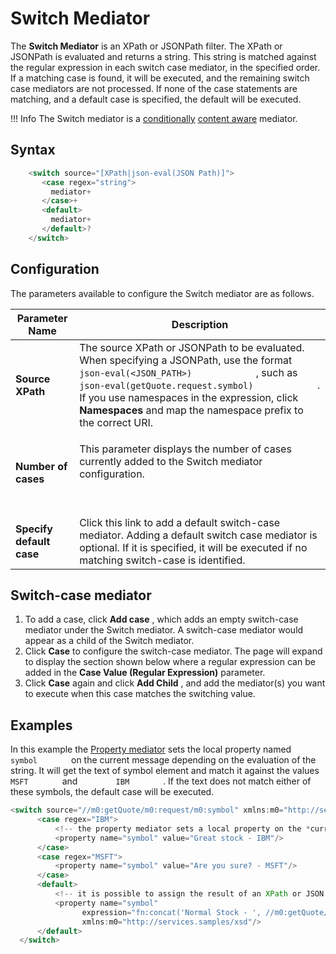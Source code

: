 # Switch Mediator

The **Switch Mediator** is an XPath or JSONPath filter. The XPath or JSONPath is evaluated and returns a string. This string is matched against the regular expression in each switch case mediator, in the specified order. If a matching case is found, it will be executed, and the remaining switch case mediators are not processed. If none of the case statements are matching, and a default case is specified, the default will be executed.

!!! Info
    The Switch mediator is a [conditionally](ESB-Mediators_119131045.html#ESBMediators-Content-awareness) [content aware](ESB-Mediators_119131045.html#ESBMediators-Content-awareness) mediator.

## Syntax

``` java
    <switch source="[XPath|json-eval(JSON Path)]">
       <case regex="string">
         mediator+
       </case>+
       <default>
         mediator+
       </default>?
    </switch>
```

## Configuration

The parameters available to configure the Switch mediator are as follows.

<table>
<thead>
<tr class="header">
<th>Parameter Name</th>
<th>Description</th>
</tr>
</thead>
<tbody>
<tr class="odd">
<td><strong>Source XPath</strong></td>
<td>The source XPath or JSONPath to be evaluated. When specifying a JSONPath, use the format <code>             json-eval(&lt;JSON_PATH&gt;)            </code> , such as <code>             json-eval(getQuote.request.symbol)            </code> . If you use namespaces in the expression, click <strong>Namespaces</strong> and map the namespace prefix to the correct URI.</td>
</tr>
<tr class="even">
<td><strong>Number of cases</strong></td>
<td><p>This parameter displays the number of cases currently added to the Switch mediator configuration.</p>
<p><br />
</p></td>
</tr>
<tr class="odd">
<td><strong>Specify default case</strong></td>
<td>Click this link to add a default switch-case mediator. Adding a default switch case mediator is optional. If it is specified, it will be executed if no matching switch-case is identified.</td>
</tr>
</tbody>
</table>

## Switch-case mediator

1.  To add a case, click **Add case** , which adds an empty switch-case
    mediator under the Switch mediator. A switch-case mediator would
    appear as a child of the Switch mediator.
2.  Click **Case** to configure the switch-case mediator. The page will
    expand to display the section shown below where a regular expression
    can be added in the **Case Value (Regular Expression)** parameter.
3.  Click **Case** again and click **Add Child** , and add the
    mediator(s) you want to execute when this case matches the switching
    value.

## Examples

In this example the [Property mediator](property-Mediator.md) sets the local property named `         symbol        ` on the current message depending on the evaluation of the string. It will get the text of symbol element and match it against the values `         MSFT        ` and `         IBM        ` . If the text does not match either of these symbols, the default case will be executed.

``` java
<switch source="//m0:getQuote/m0:request/m0:symbol" xmlns:m0="http://services.samples/xsd">
      <case regex="IBM">
          <!-- the property mediator sets a local property on the *current* message -->
          <property name="symbol" value="Great stock - IBM"/>
      </case>
      <case regex="MSFT">
          <property name="symbol" value="Are you sure? - MSFT"/>
      </case>
      <default>
          <!-- it is possible to assign the result of an XPath or JSON Path expression as well -->
          <property name="symbol"
                expression="fn:concat('Normal Stock - ', //m0:getQuote/m0:request/m0:symbol)"
                xmlns:m0="http://services.samples/xsd"/>
      </default>
  </switch>
```
